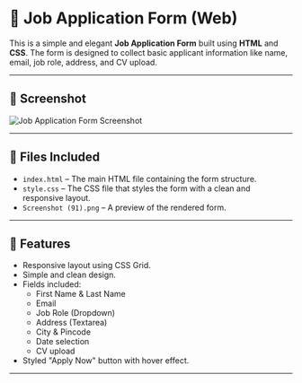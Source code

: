 # 📝 Job Application Form (Web)

This is a simple and elegant **Job Application Form** built using **HTML** and **CSS**. The form is designed to collect basic applicant information like name, email, job role, address, and CV upload.

---

## 📸 Screenshot

![Job Application Form Screenshot](./Screenshot%20(91).png)

---

## 📂 Files Included

- `index.html` – The main HTML file containing the form structure.
- `style.css` – The CSS file that styles the form with a clean and responsive layout.
- `Screenshot (91).png` – A preview of the rendered form.

---

## 📌 Features

- Responsive layout using CSS Grid.
- Simple and clean design.
- Fields included:
  - First Name & Last Name
  - Email
  - Job Role (Dropdown)
  - Address (Textarea)
  - City & Pincode
  - Date selection
  - CV upload
- Styled "Apply Now" button with hover effect.

---
